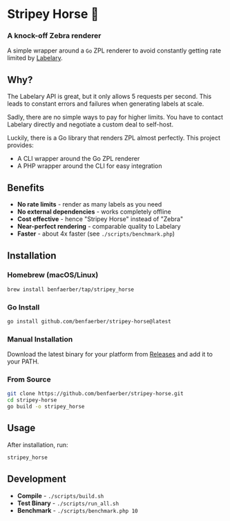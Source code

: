 # Stripey Horse 🦓
### A knock-off Zebra renderer

A simple wrapper around a `Go` ZPL renderer to avoid constantly getting rate limited by [Labelary](https://labelary.com/service.html).

## Why?

The Labelary API is great, but it only allows 5 requests per second. This leads to constant errors and failures when generating labels at scale.

Sadly, there are no simple ways to pay for higher limits. You have to contact Labelary directly and negotiate a custom deal to self-host.

Luckily, there is a Go library that renders ZPL almost perfectly. This project provides:
- A CLI wrapper around the Go ZPL renderer
- A PHP wrapper around the CLI for easy integration

## Benefits

- **No rate limits** - render as many labels as you need
- **No external dependencies** - works completely offline
- **Cost effective** - hence "Stripey Horse" instead of "Zebra"
- **Near-perfect rendering** - comparable quality to Labelary
- **Faster** - about 4x faster (see `./scripts/benchmark.php`)

## Installation

### Homebrew (macOS/Linux)
```bash
brew install benfaerber/tap/stripey_horse
```

### Go Install
```bash
go install github.com/benfaerber/stripey-horse@latest
```

### Manual Installation
Download the latest binary for your platform from [Releases](https://github.com/benfaerber/stripey-horse/releases) and add it to your PATH.

### From Source
```bash
git clone https://github.com/benfaerber/stripey-horse.git
cd stripey-horse
go build -o stripey_horse
```

## Usage

After installation, run:
```bash
stripey_horse
```

## Development

- **Compile** - `./scripts/build.sh`
- **Test Binary** - `./scripts/run_all.sh`
- **Benchmark** - `./scripts/benchmark.php 10`
